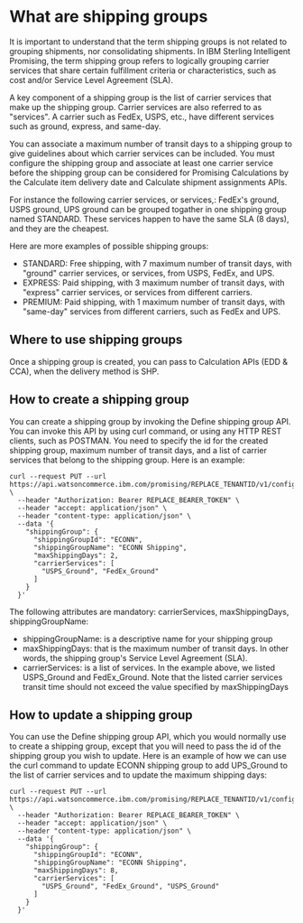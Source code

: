 # What are shipping groups
It is important to understand that the term shipping groups is not related to grouping shipments, nor consolidating shipments.
In IBM Sterling Intelligent Promising, the term shipping group refers to logically grouping carrier services that share certain 
fulfillment criteria or characteristics, such as cost and/or Service Level Agreement (SLA).

A key component of a shipping group is the list of carrier services that make up the shipping group. Carrier services are 
also referred to as "services". A carrier such as FedEx, USPS, etc., have different services such as ground, express, and same-day.

You can associate a maximum number of transit days to a shipping group to give guidelines about which carrier services can be included. You must configure the shipping group and
associate at least one carrier service before the shipping group can be considered for Promising Calculations by the Calculate item delivery date and Calculate shipment assignments APIs.

For instance the following carrier services, or services,: FedEx's ground, USPS ground, UPS ground can be grouped togather
in one shipping group named STANDARD. These services happen to have the same SLA (8 days), and they are the cheapest.

Here are more examples of possible shipping groups:
* STANDARD: Free shipping, with 7 maximum number of transit days, with "ground" carrier services, or services, from USPS, FedEx, and UPS.
* EXPRESS: Paid shipping, with 3 maximum number of transit days, with "express" carrier services, or services from different carriers.
* PREMIUM: Paid shipping, with 1 maximum number of transit days, with "same-day" services from different carriers, such as FedEx and UPS.

## Where to use shipping groups 
Once a shipping group is created, you can pass to Calculation APIs (EDD & CCA), when the delivery method is SHP.

## How to create a shipping group
You can create a shipping group by invoking the Define shipping group API. You can invoke this API by using curl command, or using any HTTP REST clients, such as POSTMAN.
You need to specify the id for the created shipping group, maximum number of transit days, and a list of carrier services that belong to the shipping group. Here is an example:
```shell
curl --request PUT --url https://api.watsoncommerce.ibm.com/promising/REPLACE_TENANTID/v1/configuration/shippingGroups/ECONN \
  --header "Authorization: Bearer REPLACE_BEARER_TOKEN" \
  --header "accept: application/json" \
  --header "content-type: application/json" \
  --data '{
    "shippingGroup": {
      "shippingGroupId": "ECONN",
      "shippingGroupName": "ECONN Shipping",
      "maxShippingDays": 2,
      "carrierServices": [
        "USPS_Ground", "FedEx_Ground"
      ]
    }
  }'
```

The following attributes are mandatory: carrierServices, maxShippingDays, shippingGroupName:
* shippingGroupName: is a descriptive name for your shipping group
* maxShippingDays: that is the maximum number of transit days. In other words, the shipping group's Service Level Agreement (SLA).
* carrierServices: is a list of services. In the example above, we listed USPS_Ground and FedEx_Ground. Note that the listed carrier services transit time should not exceed the value specified by maxShippingDays

## How to update a shipping group
You can use the Define shipping group API, which you would normally use to create a shipping group, except that you will need to pass the id of the shipping group you wish to 
update. Here is an example of how we can use the curl command to update ECONN shipping group to add UPS_Ground to the list of carrier services and to update the maximum shipping days:
```shell
curl --request PUT --url https://api.watsoncommerce.ibm.com/promising/REPLACE_TENANTID/v1/configuration/shippingGroups/ECONN \
  --header "Authorization: Bearer REPLACE_BEARER_TOKEN" \
  --header "accept: application/json" \
  --header "content-type: application/json" \
  --data '{
    "shippingGroup": {
      "shippingGroupId": "ECONN",
      "shippingGroupName": "ECONN Shipping",
      "maxShippingDays": 8,
      "carrierServices": [
        "USPS_Ground", "FedEx_Ground", "USPS_Ground"
      ]
    }
  }'
```




